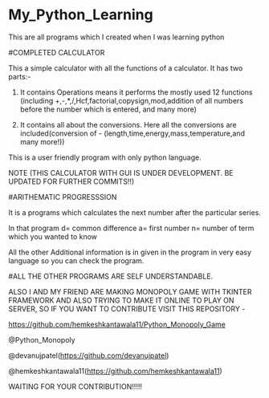 # My_Python_Learning
This are all programs which I created when I was learning python

#COMPLETED CALCULATOR

This a simple calculator with all the functions of a calculator.
It has two parts:-
1) It contains Operations means it performs the mostly used 12 functions (including +,-,*,/,Hcf,factorial,copysign,mod,addition of all numbers before the number which is entered, and many more)

2) It contains all about the conversions.
Here all the conversions are included(conversion of - (length,time,energy,mass,temperature,and many more!))

This is a user friendly program with only python language.

NOTE (THIS CALCULATOR WITH GUI IS UNDER DEVELOPMENT. BE UPDATED FOR FURTHER COMMITS!!) 

#ARITHEMATIC PROGRESSSION


It is a programs which calculates the next number after the particular series.

In that program 
d= common difference
a= first number
n= number of term which you wanted to know

All the other Additional information is in given in the program in very easy language so you can check the program.


#ALL THE OTHER PROGRAMS ARE SELF UNDERSTANDABLE.

ALSO I AND MY FRIEND ARE MAKING MONOPOLY GAME WITH TKINTER FRAMEWORK AND ALSO TRYING TO MAKE IT ONLINE TO PLAY ON SERVER, SO IF YOU WANT TO CONTRIBUTE VISIT THIS REPOSITORY - 

https://github.com/hemkeshkantawala11/Python_Monopoly_Game

@Python_Monopoly

@devanujpatel(https://github.com/devanujpatel)

@hemkeshkantawala11(https://github.com/hemkeshkantawala11)

WAITING FOR YOUR CONTRIBUTION!!!!!
